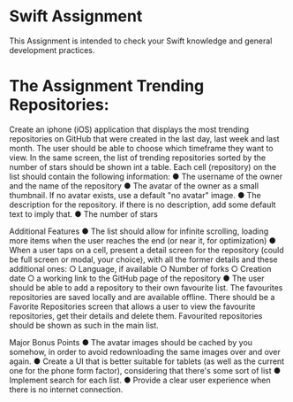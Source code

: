 # Swift Assignment
This Assignment is intended to check your Swift knowledge and general development practices.

# The Assignment Trending Repositories:
Create an iphone (iOS) application that displays the most trending repositories on GitHub that were created in the last day, last week and last month. The user should be able to choose which timeframe they want to view. In the same screen, the list of trending repositories sorted by the number of stars should be shown int a table. Each cell (repository) on the list should contain the following information:
  ● The username of the owner and the name of the repository
  ● The avatar of the owner as a small thumbnail. If no avatar exists, use a default "no avatar" image.
  ● The description for the repository. if there is no description, add some default text to imply that.
  ● The number of stars
  
  Additional Features
  ● The list should allow for infinite scrolling, loading more items when the user reaches the end (or near it, for optimization)
  ● When a user taps on a cell, present a detail screen for the repository (could be full screen or modal, your choice), with all the former details and these additional ones:
    ○ Language, if available
    ○ Number of forks
    ○ Creation date
    ○ a working link to the GitHub page of the repository
  ● The user should be able to add a repository to their own favourite list. The favourites repositories are saved locally and are available offline. There should be a Favorite Repositories screen that allows a user to view the favourite repositories, get their details and delete them. Favourited repositories should be shown as such in the main list.
  
  Major Bonus Points
  ● The avatar images should be cached by you somehow, in order to avoid redownloading the same images over and over again.
  ● Create a UI that is better suitable for tablets (as well as the current one for the phone form factor), considering that there's some sort of list
  ● Implement search for each list.
  ● Provide a clear user experience when there is no internet connection.
